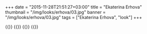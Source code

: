 +++
date = "2015-11-28T21:51:27+03:00"
title = "Ekaterina Erhova"
thumbnail = "/img/looks/erhova/03.jpg"
banner = "/img/looks/erhova/03.jpg"
tags = ["Ekaterina Erhova", "look"]
+++

{{<mkimage src="/img/looks/erhova/01.jpg">}}
{{<mkimage src="/img/looks/erhova/02.jpg">}}
{{<mkimage src="/img/looks/erhova/03.jpg">}}
{{<mkimage src="/img/looks/erhova/04.jpg">}}
